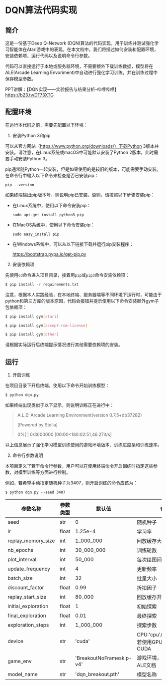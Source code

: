 # DQN算法代码实现

## 简介

这是一份基于Deep Q-Network (DQN)算法的代码实现，用于训练并测试强化学习智能体在Atari游戏中的表现。在本文档中，我们将描述如何安装和配置环境，安装依赖项，运行代码以及说明命令行参数。

代码可以直接运行于本地或服务器环境，不需要额外下载训练数据，模型将在ALE(Arcade Learning Envoriment)中自动进行强化学习训练，并在训练过程中保存模型参数。

PPT讲解：【DQN实现——实验报告与结果分析-哔哩哔哩】 https://b23.tv/DT73XTG

## 配置环境

在运行本代码之前，需要先配置以下环境：



1. 安装Python 3和pip

   

可以从官方网站（https://www.python.org/downloads/）下载Python 3版本并安装。请注意，在Linux系统或macOS中可能默认安装了Python 2版本，此时需要手动安装Python 3。

pip通常随Python一起安装，但是如果使用的是较旧的版本，可能需要手动安装。在命令行中输入以下命令来检查是否已安装pip：

```
pip --version
```

如果终端输出pip版本号，则说明pip已安装。否则，请按照以下步骤安装pip：

- 在Linux系统中，使用以下命令安装pip：

  ```
  sudo apt-get install python3-pip
  ```

- 在MacOS系统中，使用以下命令安装pip：

  ```
  sudo easy_install pip
  ```

- 在Windows系统中，可以从以下链接下载并运行pip安装程序：

  https://bootstrap.pypa.io/get-pip.py

  

2. 安装依赖项

   

先使用`cd`命令进入项目目录，接着用`pip`或`pip3`命令安装依赖项：

```bash
$ pip install -r requirements.txt
```



注意，根据本人实践经验，在本地终端、服务器端等不同环境下运行时，可能由于python和第三方库的版本原因，代码会报错并提示使用以下命令安装额外gym子包依赖项：

```bash
$ pip install gym[atari]
```

```bash
$ pip install gym[accept-rom-license]
```

```bash
$ pip install gym[other]
```

请根据实际运行后终端提示情况进行其他需要依赖项的安装。

## 运行



1. 开启训练



在项目目录下开启终端，使用以下命令开始训练模型：

```bash
$ python dqn.py
```

如果终端出现类似于以下显示，则说明训练正在进行中：

>A.L.E: Arcade Learning Environment(version 0.7.5+db37282)
>
>[Powered by Stella]
>
>0%|                                                                                        | 0/3000000 [00:00<180:02:51,46.27it/s]

以上信息展示了强化学习模型训练使用的游戏环境版本、训练进度条和训练速率。



2. 命令行参数说明



本项目定义了若干命令行参数，用户可以在使用终端命令开启训练时指定这些参数，对模型训练等方面进行控制。

例如，若希望手动指定随机种子为3407，则开启训练的命令应该为：

```shell
$ python dqn.py --seed 3407
```



| 参数名称            | 参数类型 | 默认值                   | 备注                                        |
| ------------------- | -------- | ------------------------ | ------------------------------------------- |
| seed                | str      | 0                        | 随机种子                                    |
| lr                  | float    | 1.25e-4                  | 学习率                                      |
| replay_memory_size  | int      | 1_000_000                | 回放缓存大小                                |
| nb_epochs           | int      | 30_000_000               | 训练轮数                                    |
| plot_interval       | int      | 50_000                   | 每次绘图间隔轮数                            |
| update_frequency    | int      | 4                        | 更新频率                                    |
| batch_size          | int      | 32                       | 批量大小                                    |
| discount_factor     | float    | 0.99                     | 折扣因子                                    |
| replay_start_size   | int      | 80_000                   | 回放缓存开始大小                            |
| initial_exploration | float    | 1                        | 初始探索                                    |
| final_exploration   | float    | 0.01                     | 最终探索                                    |
| exploration_steps   | int      | 1_000_000                | 探索步数                                    |
| device              | str      | 'cuda'                   | CPU:'cpu'/GPU:'cuda'，若使用GPU需要安装CUDA |
| game_env            | str      | 'BreakoutNoFrameskip-v4' | 游戏环境，具体请查阅ALE文档                 |
| model_name          | str      | 'dqn_breakout.pth'       | 模型名称                                    |


